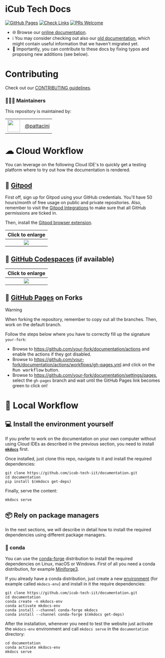 iCub Tech Docs
==============

[![GitHub Pages](https://github.com/icub-tech-iit/documentation/actions/workflows/gh-pages.yml/badge.svg)](https://github.com/icub-tech-iit/documentation/actions/workflows/gh-pages.yml)
[![Check Links](https://github.com/icub-tech-iit/documentation/actions/workflows/check-links.yml/badge.svg)](https://github.com/icub-tech-iit/documentation/actions/workflows/check-links.yml)
[![PRs Welcome](https://img.shields.io/badge/PRs-welcome-brightgreen.svg?style=flat-square)](http://makeapullrequest.com)

- 🌐 Browse our [online documentation](https://icub-tech-iit.github.io/documentation).
- ℹ️ You may consider checking out also our [old documentation](http://wiki.icub.eu/wiki/Main_Page), which might contain useful information that we haven't migrated yet.
- 📝 Importantly, you can contribute to these docs by fixing typos and proposing new additions (see below).

# Contributing
Check out our [CONTRIBUTING guidelines](./.github/CONTRIBUTING.md).

### 👨🏻‍💻 Maintainers
This repository is maintained by:

| | |
|:---:|:---:|
| [<img src="https://github.com/pattacini.png" width="40">](https://github.com/pattacini) | [@pattacini](https://github.com/pattacini) |

# ☁ Cloud Workflow
You can leverage on the following Cloud IDE's to quickly get a testing platform where to try out how the documentation is rendered.

## 🔘 [Gitpod](https://www.gitpod.io)
First off, sign up for Gitpod using your GitHub credentials. You'll have 50 hours/month of free usage on public and private repositories. Also, remember to visit the [Gitpod Integrations](https://gitpod.io/integrations) to make sure that all GitHub permissions are ticked in.

Then, install the [Gitpod browser extension](https://www.gitpod.io/docs/browser-extension).

| Click to enlarge |
| :---: |
| ![](./assets/gitpod.gif) |

## 🔘 [GitHub Codespaces](https://github.com/features/codespaces) (if available)

| Click to enlarge |
| :---: |
| ![](./assets/codespaces.gif) |

## 🔘 [GitHub Pages](https://pages.github.com) on Forks
> [!Warning]
When forking the repository, remember to copy out all the branches. Then, work on the default branch.

Follow the steps below where you have to correctly fill up the signature `your-fork`:
- Browse to https://github.com/your-fork/documentation/actions and enable the actions if they got disabled.
- Browse to https://github.com/your-fork/documentation/actions/workflows/gh-pages.yml and click on the <kbd>Run workflow</kbd> button.
- Browse to https://github.com/your-fork/documentation/settings/pages, select the `gh-pages` branch and wait until the GitHub Pages link becomes green to click on!

# 🔽 Local Workflow

## 💻 Install the environment yourself
If you prefer to work on the documentation on your own computer without using Cloud IDEs as described in the previous section,
you need to install [**`mkdocs`**](https://www.mkdocs.org/) first.

Once installed, just clone this repo, navigate to it and install the required dependencies:
```console
git clone https://github.com/icub-tech-iit/documentation.git
cd documentation
pip install $(mkdocs get-deps)
```

Finally, serve the content:
```console
mkdocs serve
```

## 📦 Rely on package managers
In the next sections, we will describe in detail how to install the required dependencies using different package managers.

### 🐍 conda
You can use the [conda-forge](https://conda-forge.org/) distribution to install the required dependencies on Linux, macOS or Windows.
First of all you need a conda distribution, for example [Miniforge3](https://github.com/conda-forge/miniforge).

If you already have a conda distribution, just create a new [environment](https://docs.conda.io/projects/conda/en/latest/user-guide/tasks/manage-environments.html) (for example called `mkdocs-env`) and install in it the require dependencies:
```console
git clone https://github.com/icub-tech-iit/documentation.git
cd documentation
conda create -n mkdocs-env
conda activate mkdocs-env
conda install --channel conda-forge mkdocs
conda install --channel conda-forge $(mkdocs get-deps)
```

After the installation, whenever you need to test the website just activate the `mkdocs-env` environment and call `mkdocs serve` in the `documentation` directory:
```console
cd documentation
conda activate mkdocs-env
mkdocs serve
```
